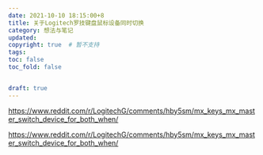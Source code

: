 ```yaml
---
date: 2021-10-10 18:15:00+8
title: 关于Logitech罗技键盘鼠标设备同时切换
category: 想法与笔记
updated: 
copyright: true  # 暂不支持
tags: 
toc: false
toc_fold: false


draft: true
---
```


<!-- 
自己的键盘鼠标选用的是
相较于手感的机械键盘，办公，实用的功能，包括更复杂的快捷，其中switch。

switch是什么 多设备

键盘以及鼠标都是支持的，但是无法同时进行切换

国外一些网友也有相同的需求

最后从官方客服中找到答案，简单来说，就是可能很长时间内，我们都看不到这一项功能

下面是官方回复

参考资料
 -->
https://www.reddit.com/r/LogitechG/comments/hby5sm/mx_keys_mx_master_switch_device_for_both_when/

https://www.reddit.com/r/LogitechG/comments/hby5sm/mx_keys_mx_master_switch_device_for_both_when/

